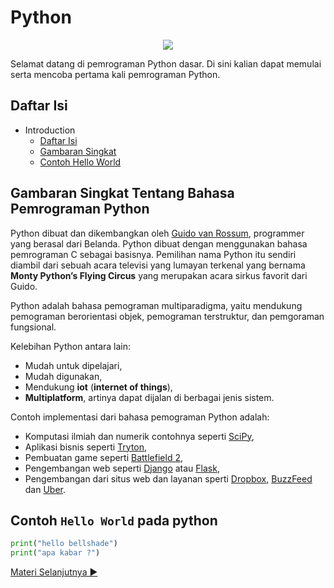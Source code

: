 # Python

<p align="center">
  <img src="https://www.python.org/static/community_logos/python-logo-master-v3-TM.png">
<p>

Selamat datang di pemrograman Python dasar. Di sini kalian dapat memulai serta mencoba pertama kali pemrograman Python.

<a id="1"><h2>Daftar Isi</h2></a>

- Introduction
  - [Daftar Isi](#1)
  - [Gambaran Singkat](#2)
  - [Contoh Hello World](#3)

<a id="2"><h2>Gambaran Singkat Tentang Bahasa Pemrograman Python</h2></a>

Python dibuat dan dikembangkan oleh [Guido van Rossum](https://en.wikipedia.org/wiki/Guido_van_Rossum), programmer yang berasal dari Belanda. Python dibuat dengan menggunakan bahasa pemrograman C sebagai basisnya. Pemilihan nama Python itu sendiri diambil dari sebuah acara televisi yang lumayan terkenal yang bernama **Monty Python’s Flying Circus** yang merupakan acara sirkus favorit dari Guido.

Python adalah bahasa pemograman multiparadigma, yaitu mendukung pemograman berorientasi objek, pemograman terstruktur, dan pemgoraman fungsional.

Kelebihan Python antara lain:

- Mudah untuk dipelajari,
- Mudah digunakan,
- Mendukung **iot** (**internet of things**),
- **Multiplatform**, artinya dapat dijalan di berbagai jenis sistem.

Contoh implementasi dari bahasa pemograman Python adalah:

- Komputasi ilmiah dan numerik contohnya seperti [SciPy](https://scipy.org/),
- Aplikasi bisnis seperti [Tryton](https://www.tryton.org/),
- Pembuatan game seperti [Battlefield 2](https://en.wikipedia.org/wiki/Battlefield_2),
- Pengembangan web seperti [Django](https://www.djangoproject.com) atau [Flask](https://flask.palletsprojects.com),
- Pengembangan dari situs web dan layanan sperti [Dropbox](https://www.dropbox.com), [BuzzFeed](https://www.buzzfeed.com) dan [Uber](https://www.uber.com).

<a id="3"><h2>Contoh `Hello World` pada python</h2></a>

```python
print("hello bellshade")
print("apa kabar ?")
```

[Materi Selanjutnya ▶](../02_tipe_data)
